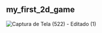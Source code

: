 ## my_first_2d_game





![Captura de Tela (522) - Editado (1)](https://user-images.githubusercontent.com/99682808/218144062-c32e64b1-9f45-4a09-b10f-be166ca4d3d0.png)

